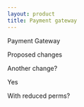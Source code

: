 ```yaml
---
layout: product
title: Payment gateway
---
```

Payment Gateway

Proposed changes

Another change?

Yes

With reduced perms?